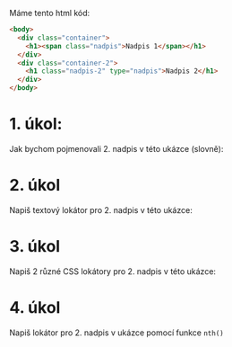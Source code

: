 Máme tento html kód:

```html
<body>
  <div class="container">
    <h1><span class="nadpis">Nadpis 1</span></h1>
  </div>
  <div class="container-2">
    <h1 class="nadpis-2" type="nadpis">Nadpis 2</h1>
  </div>
</body>
```

# 1. úkol:

Jak bychom pojmenovali 2. nadpis v této ukázce (slovně):

# 2. úkol

Napiš textový lokátor pro 2. nadpis v této ukázce:

# 3. úkol

Napiš 2 různé CSS lokátory pro 2. nadpis v této ukázce:

# 4. úkol

Napiš lokátor pro 2. nadpis v ukázce pomocí funkce `nth()`
